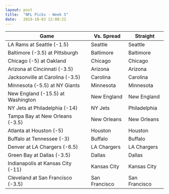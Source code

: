 ```yaml
---
layout: post
title:  "NFL Picks - Week 5"
date:   2019-10-03 12:00:22
---
```


| Game                              | Vs. Spread    | Straight      | 
| -----------                       | -----------   | -----------   |
| LA Rams at Seattle (-1.5)         | Seattle       | Seattle       |
| Baltimore (-3.5) at Pittsburgh    | Baltimore     | Baltimore     | 
| Chicago (-5) at Oakland           | Chicago       | Chicago       |
| Arizona at Cincinnati (-3.5)      | Arizona       | Arizona       |
| Jacksonville at Carolina (-3.5)   | Carolina      | Carolina      |
| Minnesota (-5.5) at NY Giants     | Minnesota     | Minnesota     |
| New England (-15.5) at Washington | New England   | New England   |
| NY Jets at Philadelphia (-14)     | NY Jets       | Philadelphia  |
| Tampa Bay at New Orleans (-3.5)   | New Orleans   | New Orleans   |
| Atlanta at Houston (-5)           | Houston       | Houston       |
| Buffalo at Tennessee (-3)         | Buffalo       | Buffalo       |
| Denver at LA Chargers (-6.5)      | LA Chargers   | LA Chargers   |
| Green Bay at Dallas (-3.5)        | Dallas        | Dallas        |
| Indianapolis at Kansas City (-11) | Kansas City   | Kansas City   |
| Cleveland at San Francisco (-3.5) | San Francisco | San Francisco |